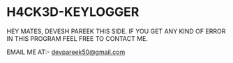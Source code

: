 # H4CK3D-KEYLOGGER

HEY MATES,
DEVESH PAREEK THIS SIDE.
IF YOU GET ANY KIND OF ERROR IN THIS PROGRAM FEEL FREE TO CONTACT ME.

EMAIL ME AT:- devpareek50@gmail.com
